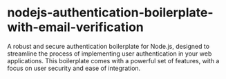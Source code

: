 # nodejs-authentication-boilerplate-with-email-verification
A robust and secure authentication boilerplate for Node.js, designed to streamline the process of implementing user authentication in your web applications. This boilerplate comes with a powerful set of features, with a focus on user security and ease of integration.
